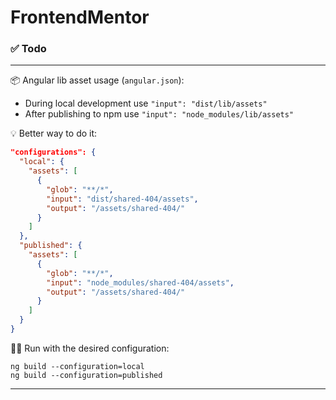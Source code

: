 # FrontendMentor


### ✅ Todo

---
📦 Angular lib asset usage (`angular.json`):

- During local development use `"input": "dist/lib/assets"`
- After publishing to npm use `"input": "node_modules/lib/assets"`

💡 Better way to do it:
```json
"configurations": {
  "local": {
    "assets": [
      {
        "glob": "**/*",
        "input": "dist/shared-404/assets",
        "output": "/assets/shared-404/"
      }
    ]
  },
  "published": {
    "assets": [
      {
        "glob": "**/*",
        "input": "node_modules/shared-404/assets",
        "output": "/assets/shared-404/"
      }
    ]
  }
}
```
🏃‍♂️ Run with the desired configuration:
```shell
ng build --configuration=local
ng build --configuration=published
```
---


